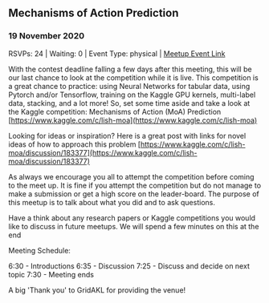 ## Mechanisms of Action Prediction
### 19 November 2020
RSVPs: 24 | Waiting: 0 | Event Type: physical | [Meetup Event Link](https://www.meetup.com/Data-Science-Discussion-Auckland/events/274085697)

With the contest deadline falling a few days after this meeting, this will be our last chance to look at the competition while it is live. This competition is a great chance to practice: using Neural Networks for tabular data, using Pytorch and/or Tensorflow, training on the Kaggle GPU kernels, multi-label data, stacking, and a lot more! So, set some time aside and take a look at the Kaggle competition: Mechanisms of Action (MoA) Prediction [https://www.kaggle.com/c/lish-moa](https://www.kaggle.com/c/lish-moa)

Looking for ideas or inspiration? Here is a great post with links for novel ideas of how to approach this problem [https://www.kaggle.com/c/lish-moa/discussion/183377](https://www.kaggle.com/c/lish-moa/discussion/183377)

As always we encourage you all to attempt the competition before coming to the meet up. It is fine if you attempt the competition but do not manage to make a submission or get a high score on the leader-board. The purpose of this meetup is to talk about what you did and to ask questions.

Have a think about any research papers or Kaggle competitions you would like to discuss in future meetups. We will spend a few minutes on this at the end

Meeting Schedule:

6:30 - Introductions
6:35 - Discussion
7:25 - Discuss and decide on next topic
7:30 - Meeting ends

A big 'Thank you' to GridAKL for providing the venue!
